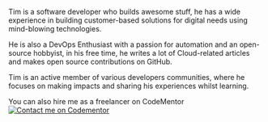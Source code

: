 Tim is a software developer who builds awesome stuff, he has a wide experience in building customer-based solutions for digital needs using mind-blowing technologies.

He is also a DevOps Enthusiast with a passion for automation and an open-source hobbyist, in his free time, he writes a lot of Cloud-related articles and makes open source contributions on GitHub.

Tim is an active member of various developers communities, where he focuses on making impacts and sharing his experiences whilst learning. 

You can also hire me as a freelancer on CodeMentor
[![Contact me on Codementor](https://www.codementor.io/m-badges/timtech4u/im-a-cm-b.svg)](https://www.codementor.io/@timtech4u?refer=badge)
